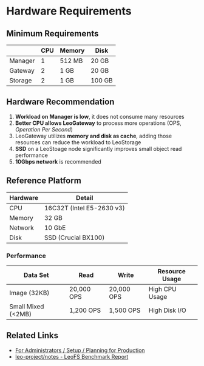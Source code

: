 # Hardware Requirements
## Minimum Requirements

|         | CPU | Memory | Disk   |
|---------|-----|--------|--------|
| Manager |  1  | 512 MB | 20 GB  |
| Gateway |  2  | 1 GB   | 20 GB  |
| Storage |  2  | 1 GB   | 100 GB |


## Hardware Recommendation

1. **Workload on Manager is low**, it does not consume many resources
2. **Better CPU allows LeoGateway** to process more operations (OPS, *Operation Per Second*)
3. LeoGateway utilizes **memory and disk as cache**, adding those resources can reduce the workload to LeoStorage
4. **SSD** on a LeoStoage node significantly improves small object read performance
5. **10Gbps network** is recommended


## Reference Platform

| Hardware | Detail                    |
|----------|---------------------------|
| CPU      | 16C32T (Intel E5-2630 v3) |
| Memory   | 32 GB                     |
| Network  | 10 GbE                    |
| Disk     | SSD (Crucial BX100)       |


### Performance

| Data Set           | Read      | Write     | Resource Usage |
|--------------------|-----------|-----------|----------------|
| Image (32KB)       | 20,000 OPS| 20,000 OPS| High CPU Usage |
| Small Mixed (<2MB) | 1,200 OPS | 1,500 OPS | High Disk I/O  |


## Related Links

- [For Administrators / Setup / Planning for Production](planning_for_production.md)
- <a href="https://github.com/leo-project/notes/tree/master/leofs/benchmark/leofs" target="_blank">leo-project/notes - LeoFS Benchmark Report</a>